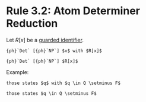 Rule 3.2: Atom Determiner Reduction
===================================

Let $R[x]$ be a [guarded identifier](/guarded_identifiers.md).

```{rewrite-rule}
{ph}`Det` [{ph}`NP`] $x$ with $R[x]$

{ph}`Det` [{ph}`NP`] $R[x]$
```

Example:

```{rewrite-rule}
those states $q$ with $q \in Q \setminus F$

those states $q \in Q \setminus F$
```

